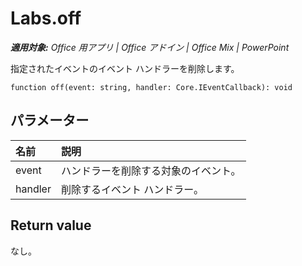 
# <a name="labs.off"></a>Labs.off

 _**適用対象:** Office 用アプリ | Office アドイン | Office Mix | PowerPoint_

指定されたイベントのイベント ハンドラーを削除します。

```
function off(event: string, handler: Core.IEventCallback): void
```


## <a name="parameters"></a>パラメーター


|**名前**|**説明**|
|:-----|:-----|
|event|ハンドラーを削除する対象のイベント。|
|handler|削除するイベント ハンドラー。|

## <a name="return-value"></a>Return value

なし。

